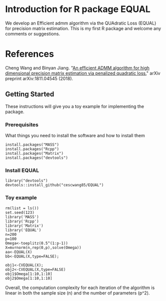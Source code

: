 # Introduction for R package EQUAL
We develop an Efficient admm algorithm via the QUAdratic Loss (EQUAL) for precision matrix estimation. This is my first R package and welcome any comments or suggestions.

# References 
Cheng Wang and Binyan Jiang. "[An efficient ADMM algorithm for high dimensional precision matrix estimation via penalized quadratic loss.](https://arxiv.org/abs/1811.04545)" arXiv preprint arXiv:1811.04545 (2018).

## Getting Started
These instructions will give you a toy example for implementing the package.

### Prerequisites
What things you need to install the software and how to install them

```
install.packages("MASS")
install.packages("Rcpp")
install.packages("Matrix")
install.packages("devtools")
```
### Install EQUAL

```
library("devtools")
devtools::install_github("cescwang85/EQUAL")
```

### Toy example 

```
rm(list = ls())
set.seed(123)
library('MASS')
library('Rcpp')
library('Matrix')
library('EQUAL')
n=200
p=100
Omega<-toeplitz(0.5^(1:p-1))
X=mvrnorm(n,rep(0,p),solve(Omega))
aa<-EQUAL(X)
bb<-EQUAL(X,type=FALSE);

obj1<-CVEQUAL(X);
obj2<-CVEQUAL(X,type=FALSE)
obj1$Omega[1:10,1:10]
obj2$Omega[1:10,1:10]
```
Overall, the computation complexity for each iteration of the algorithm is linear in both the sample size (n) and the number of parameters (p^2).  

